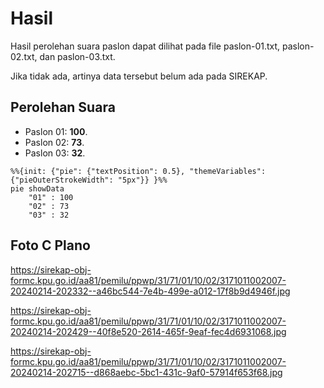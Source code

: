 # Hasil

Hasil perolehan suara paslon dapat dilihat pada file paslon-01.txt, paslon-02.txt, dan paslon-03.txt.

Jika tidak ada, artinya data tersebut belum ada pada SIREKAP.

## Perolehan Suara

 * Paslon 01: **100**.
 * Paslon 02: **73**.
 * Paslon 03: **32**.

```mermaid
%%{init: {"pie": {"textPosition": 0.5}, "themeVariables": {"pieOuterStrokeWidth": "5px"}} }%%
pie showData
    "01" : 100
    "02" : 73
    "03" : 32
```
## Foto C Plano

https://sirekap-obj-formc.kpu.go.id/aa81/pemilu/ppwp/31/71/01/10/02/3171011002007-20240214-202332--a46bc544-7e4b-499e-a012-17f8b9d4946f.jpg

https://sirekap-obj-formc.kpu.go.id/aa81/pemilu/ppwp/31/71/01/10/02/3171011002007-20240214-202429--40f8e520-2614-465f-9eaf-fec4d6931068.jpg

https://sirekap-obj-formc.kpu.go.id/aa81/pemilu/ppwp/31/71/01/10/02/3171011002007-20240214-202715--d868aebc-5bc1-431c-9af0-57914f653f68.jpg
